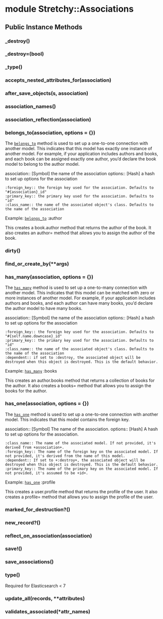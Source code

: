 # module Stretchy::Associations [](#module-Stretchy::Associations) [](#top)
 ## Public Instance Methods
 ### _destroy() [](#method-i-_destroy)
 ### _destroy=(bool) [](#method-i-_destroy-3D)
 ### _type() [](#method-i-_type)
 ### accepts_nested_attributes_for(association) [](#method-i-accepts_nested_attributes_for)
 ### after_save_objects(s, association) [](#method-i-after_save_objects)
 ### association_names() [](#method-i-association_names)
 ### association_reflection(association) [](#method-i-association_reflection)
 ### belongs_to(association, options = {}) [](#method-i-belongs_to)
 The [`belongs_to`](Associations.html#method-i-belongs_to) method is used to set up a one-to-one connection with another model. This indicates that this model has exactly one instance of another model. For example, if your application includes authors and books, and each book can be assigned exactly one author, you’d declare the book model to belong to the author model.

association:: [Symbol] the name of the association options:: [Hash] a hash to set up options for the association

```
:foreign_key:: the foreign key used for the association. Defaults to "#{association}_id"
:primary_key:: the primary key used for the association. Defaults to "id"
:class_name:: the name of the associated object's class. Defaults to the name of the association
```

Example: [`belongs_to`](Associations.html#method-i-belongs_to) :author

This creates a book.author method that returns the author of the book. It also creates an author= method that allows you to assign the author of the book.

 ### dirty() [](#method-i-dirty)
 ### find_or_create_by(**args) [](#method-i-find_or_create_by)
 ### has_many(association, options = {}) [](#method-i-has_many)
 The [`has_many`](Associations.html#method-i-has_many) method is used to set up a one-to-many connection with another model. This indicates that this model can be matched with zero or more instances of another model. For example, if your application includes authors and books, and each author can have many books, you’d declare the author model to have many books.

association:: [Symbol] the name of the association options:: [Hash] a hash to set up options for the association

```
:foreign_key:: the foreign key used for the association. Defaults to "#{self.name.downcase}_id"
:primary_key:: the primary key used for the association. Defaults to "id"
:class_name:: the name of the associated object's class. Defaults to the name of the association
:dependent:: if set to :destroy, the associated object will be destroyed when this object is destroyed. This is the default behavior.
```

Example: [`has_many`](Associations.html#method-i-has_many) :books

This creates an author.books method that returns a collection of books for the author. It also creates a books= method that allows you to assign the books for the author.

 ### has_one(association, options = {}) [](#method-i-has_one)
 The [`has_one`](Associations.html#method-i-has_one) method is used to set up a one-to-one connection with another model. This indicates that this model contains the foreign key.

association:: [Symbol] The name of the association. options:: [Hash] A hash to set up options for the association.

```
:class_name:: The name of the associated model. If not provided, it's derived from +association+.
:foreign_key:: The name of the foreign key on the associated model. If not provided, it's derived from the name of this model.
:dependent:: If set to +:destroy+, the associated object will be destroyed when this object is destroyed. This is the default behavior.
:primary_key:: The name of the primary key on the associated model. If not provided, it's assumed to be +id+.
```

Example: [`has_one`](Associations.html#method-i-has_one) :profile

This creates a user.profile method that returns the profile of the user. It also creates a profile= method that allows you to assign the profile of the user.

 ### marked_for_destruction?() [](#method-i-marked_for_destruction-3F)
 ### new_record?() [](#method-i-new_record-3F)
 ### reflect_on_association(association) [](#method-i-reflect_on_association)
 ### save!() [](#method-i-save-21)
 ### save_associations() [](#method-i-save_associations)
 ### type() [](#method-i-type)
 Required for Elasticsearch \< 7

 ### update_all(records, **attributes) [](#method-i-update_all)
 ### validates_associated(*attr_names) [](#method-i-validates_associated)
 